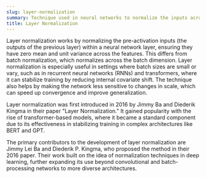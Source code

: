 ```yaml
---
slug: layer-normalization
summary: Technique used in neural networks to normalize the inputs across the features within a layer, improving training stability and model performance, particularly in recurrent and transformer models.
title: Layer Normalization
---
```


Layer normalization works by normalizing the pre-activation inputs (the outputs of the previous layer) within a neural network layer, ensuring they have zero mean and unit variance across the features. This differs from batch normalization, which normalizes across the batch dimension. Layer normalization is especially useful in settings where batch sizes are small or vary, such as in recurrent neural networks (RNNs) and transformers, where it can stabilize training by reducing internal covariate shift. The technique also helps by making the network less sensitive to changes in scale, which can speed up convergence and improve generalization.

Layer normalization was first introduced in 2016 by Jimmy Ba and Diederik Kingma in their paper "Layer Normalization." It gained popularity with the rise of transformer-based models, where it became a standard component due to its effectiveness in stabilizing training in complex architectures like BERT and GPT.

The primary contributors to the development of layer normalization are Jimmy Lei Ba and Diederik P. Kingma, who proposed the method in their 2016 paper. Their work built on the idea of normalization techniques in deep learning, further expanding its use beyond convolutional and batch-processing networks to more diverse architectures.